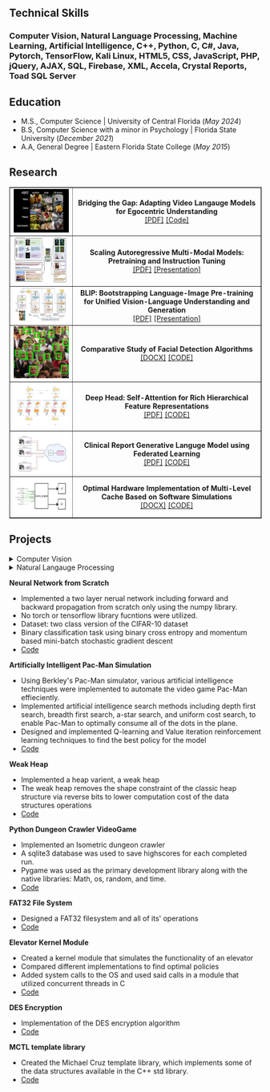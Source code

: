## Technical Skills
### Computer Vision, Natural Language Processing, Machine Learning, Artificial Intelligence, C++, Python, C, C#, Java, Pytorch, TensorFlow, Kali Linux, HTML5, CSS, JavaScript, PHP, jQuery, AJAX, SQL, Firebase, XML, Accela, Crystal Reports, Toad SQL Server

## Education 
- M.S., Computer Science | University of Central Florida (_May 2024_)
- B.S, Computer Science with a minor in Psychology | Florida State University (_December 2021_)
- A.A, General Degree | Eastern Florida State College (_May 2015_)

## Research
<table border=1px color="black" style="width:100%">
    <tr border=1px color="black">
      <div style="text-align:center;justify-content:center;">
         <td border=1px color="black" style="width:25%"><img src="assets/Img/ego4d.jpg" alt="Video-EC4" width=154px height=87px></td>
      </div>
    <td border=1px color="black" style="width:75%">
      <div style="text-align:center;justify-content:center;">
        <b>Bridging the Gap: Adapting Video Langauge Models for Egocentric Understanding</b>
        <br>
        <a href="https://github.com/mbcruz96/Video-EC4/blob/main/Report.pdf">[PDF]</a>
        <a href="https://github.com/mbcruz96/Video-EC4">[Code]</a>
      </div>
    </td>
  </tr>
   <tr border=1px color="black">
      <div style="text-align:center;justify-content:center;">
         <td border=1px color="black" style="width:25%"><img src="assets/Img/cm3leon.png" alt="CM3Leon" width=162px height=92px></td>
      </div>
    <td border=1px color="black" style="width:75%">
      <div style="text-align:center;justify-content:center;">
        <b>Scaling Autoregressive Multi-Modal Models: Pretraining and Instruction Tuning</b>
        <br>
        <a href="https://www.crcv.ucf.edu/wp-content/uploads/2018/11/12_Scaling-Autoregressive-Multi-Modal-Models.pdf">[PDF]</a>
        <a href="https://www.youtube.com/watch?v=pGEL9QRhsAY">[Presentation]</a>
      </div>
    </td>
  </tr>
   <tr border=1px color="black">
      <div style="text-align:center;justify-content:center;">
         <td border=1px color="black" style="width:25%"><img src="assets/Img/BLIP.png" alt="BLIP" width=175px height=68px></td>
      </div>
    <td border=1px color="black" style="width:75%">
      <div style="text-align:center;justify-content:center;">
        <b>BLIP: Bootstrapping Language-Image Pre-training for Unified Vision-Language Understanding and Generation</b>
        <br>
        <a href="https://www.crcv.ucf.edu/wp-content/uploads/2018/11/3_BLIP_Final.pdf">[PDF]</a>
        <a href="https://www.youtube.com/watch?v=6lr7914I9Wk">[Presentation]</a>
      </div>
    </td>
  </tr>
  <tr border=1px color="black">
    <div style="text-align:center;justify-content:center;">
      <td border=1px color="black" style="width:25%"><img src="assets/Img/Face detection.png" alt="MTCNN detection" width=112px height=104px></td>
    </div>
    <td border=1px color="black" style="width:75%">
      <div style="text-align:center;justify-content:center;">
        <b>Comparative Study of Facial Detection Algorithms</b>
        <br>
        <a href="https://github.com/mbcruz96/Facial-detection/blob/main/Report.docx">[DOCX]</a>
        <a href="https://github.com/mbcruz96/Facial-detection">[CODE]</a>
      </div>
    </td>
  </tr>
  <tr border=1px color="black">
    <div style="text-align:center;justify-content:center;">
      <td border=1px color="black" style="width:25%"><img src="assets/Img/dh.png" alt="Deep Head" width=167px height=89px></td>
    </div>
    <td border=1px color="black" style="width:75%">
      <div style="text-align:center;justify-content:center;">
        <b>Deep Head: Self-Attention for Rich Hierarchical Feature Representations</b>
        <br>
        <a href="https://github.com/mbcruz96/Deep-Head/blob/main/Deep-Head%20Report.pdf">[PDF]</a>
        <a href="https://github.com/mbcruz96/Deep-Head">[CODE]</a>
      </div>
    </td>
  </tr>
  <tr border=1px color="black">
    <div style="text-align:center;justify-content:center;">
      <td border=1px color="black" style="width:25%"><img src="assets/Img/fed learning.png" alt="Federated Learning" width=126px height=82px></td>
    </div>
    <td border=1px color="black" style="width:75%">
      <div style="text-align:center;justify-content:center;">
        <b>Clinical Report Generative Languge Model using Federated Learning</b>
        <br>
        <a href="https://github.com/mbcruz96/Clinical-Report-Generation/blob/main/Report.pdf">[PDF]</a>
        <a href="https://github.com/mbcruz96/Clinical-Report-Generation">[CODE]</a>
      </div>
    </td>
  </tr>
  <tr border=1px color="black">
    <div style="text-align:center;justify-content:center;">
      <td border=1px color="black" style="width:25%"><img src="assets/Img/Cache engine.png" alt="Cache engine" width=159px height=72px></td>
    </div>
    <td border=1px color="black" style="width:75%">
      <div style="text-align:center;justify-content:center;">
        <b>Optimal Hardware Implementation of Multi-Level Cache Based on Software Simulations</b>
        <br>
        <a href="https://github.com/mbcruz96/Cache-Simulator/blob/main/Report.docx">[DOCX]</a>
        <a href="https://github.com/mbcruz96/Cache">[CODE]</a>
      </div>
    </td>
  </tr>
</table>

## Projects
<details>
<summary>Computer Vision</summary>
<br>
    <details>
    <summary>Canny Edge Detector</summary>
    <ul>
        <li>Implemented the Canny Edge Detector</li>
        <li>Images are smoothed using a Gaussian filter and then their orientations and magnitudes are calculated.</li>
        <li>Non-maximum suppression is performed on the image pixels to discover true edge pixels.</li>
        <li>Using hysterisis thresholding, dominant edge pixels are discovered using eight way connectivity.</li>
        <li><a href="https://github.com/mbcruz96/Canny-Edge-Detection.git">Code</a></li>
    </ul>
    </details>
    <details>
    <summary>BLIP2</summary>
    <ul>
        <li>Exploring the functionality of BLIP2 VLP model and its different inferencing methods</li>
        <li>Inferencing types: image-text retrieval, image captioning, VQA</li>
        <li>Evaluated the metrics in the BLIP2 paper</li>
        <li>Dataset: COCO, MSVDQA</li>
        <li><a href="https://github.com/mbcruz96/BLIP2.git">Code</a></li>
    </ul>
    </details>
    <details>
    <summary>Generative Digit AutoEncoder</summary>
    <ul>
        <li>Using the MNIST dataset, an autoencoder model was implemented that predicts what digit a photo contains</li>
        <li>The model encodes the image into a latent space and decodes a representation of the original image with upsampling</li>
        <li><a href="https://github.com/mbcruz96/AutoEncoder">Code</a></li>
    </ul>
    </details>
    <details>
    <summary>Otsu Thresholding</summary>
    <ul>
        <li>Implemented the Otsu thresholding algorithm for binary image segmantation</li>
        <li>This implementation iteratively uses each pixel intensity from 0-255 to calculate the intra class variance between the two distributions using the current iteration's pixel intensity as the seperating boundary of the distributions.</li>
        <li>The intensity which yields the highest variance amongst the distributions is chosen as the thresholding value used to alter the original image.</li>
        <li><a href="https://github.com/mbcruz96/Otsu">Code</a></li>
    </ul>
    </details>
    <details>
    <summary>Comparative Convolutional Neural Network Designs</summary>
    <ul>
        <li>Using the MNIST dataset, multiple convolutional neural network architectures were designed to see how different architectures affect the quality of the model.</li>
        <li>Through command line interface, five different models can be selected with different numbers of layers, activations, and hyperparameters. Each model will train and accuracy and precision are calculated and displayed for each iteration.</li>
        <li><a href="https://github.com/mbcruz96/ConvNet/tree/main/MNIST">MNIST Code</a></li>
        <li>Using the CIFAR-10 dataset, different hyperparameters were used in order to determine which hyperparameters affected the model's training the most.</li>
        <li>Accuracy and precision were calculated and loss curves were graphed for the different configurations to find the optimal model architecture.</li>
        <li><a href="https://github.com/mbcruz96/ConvNet/tree/main/CIFAR-10">CIFAR-10 Code</a></li>
        <li><a href="https://github.com/mbcruz96/ConvNet">Code</a></li>
    </ul>
    </details>
</details>

<details>
<summary>Natural Langauge Processing</summary>
<br>
    <details>
    <summary>English-to-Spanish Transformer</summary>
    <ul>
        <li>Implementation of the paper _Attention is All You Need_ from scratch using the specified architecture from the original experiment with hardware and task specific learning configurations.</li>
        <li>The Transformer was configured for text-to-text related tasks, specifically language translation from english to spanish.</li>
        <li>Hyperparameters of the model architecture are similar to the specifications of the paper.</li>
        <li>Dataset: opus_books en-es 93k</li>
        <li><a href="https://github.com/mbcruz96/English-to-Spanish-Transformer">Code</a></li>
    </ul>
    </details>
    <details>
    <summary>Transfer Learning with Transformers</summary>
    <ul>
        <li>The BERT transformer model was fine-tuned for the down-stream task of sentiment classification.</li>
        <li>Another classifier was trained on the same transformer using linear probing so that the previous model parameters were not trained with the new classifier.</li>
        <li>The classification precision and accuracy of both models were compared.</li>
        <li><a href="https://github.com/mbcruz96/Fine-Tune-BERT">Code</a></li>
    </ul>
    </details>
    <details>
    <summary>Generative Shakespearian Speech Model</summary>
    <ul>
        <li>NLP model that generates text in the style of Shakespearian english.</li>
        <li>The model is pretrained on a corpus containing some of Shakespear's work.</li>
        <li>Using a seed, the model generatively creates sentences reminiscent of old English vernacular.</li>
        <li><a href="https://github.com/mbcruz96/LSTM/blob/main/TextGenerator.ipynb">Code</a></li>
    </ul>
    </details>
    <details>
    <summary>Sentiment Analysis</summary>
    <ul>
        <li>Designed multiple sentiment classifier architectures.</li>
        <li>Using different activation functions as well as different numbers of layers the optimal model was determined which accomplishes the task of sentiment analysis.</li>
        <li><a href="https://github.com/mbcruz96/Sentiment-Analysis">Code</a></li>
    </ul>
    </details>
    <details>
    <summary>Topic Modeling</summary>
    <ul>
        <li>Comparatively studied the best methods to accomplish the NLP task of topic modeling.</li>
        <li>Both bag-of-words and TF-IDF representations were used to create the models and their performances were compared.</li>
        <li>An LSA model and an LDA model were created and the top 10 topics and top 20 words from each topic were determined and compared for accuracy.</li>
        <li><a href="https://github.com/mbcruz96/topic-modeling">Code</a></li>
    </ul>
    </details>
</details>

**Neural Network from Scratch**
- Implemented a two layer nerual network including forward and backward propagation from scratch only using the numpy library.
- No torch or tensorflow library fucntions were utilized.
- Dataset: two class version of the CIFAR-10 dataset
- Binary classification task using binary cross entropy and momentum based mini-batch stochastic gradient descent
- [Code](https://github.com/mbcruz96/Neural-Network)


**Artificially Intelligent Pac-Man Simulation**
- Using Berkley's Pac-Man simulator, various artificial intelligence techniques were implemented to automate the video game Pac-Man effieciently.
- Implemented artificial intelligence search methods including depth first search, breadth first search, a-star search, and uniform cost search, to enable Pac-Man to optimally consume all of the dots in the plane.
- Designed and implemented Q-learning and Value iteration reinforcement learning techniques to find the best policy for the model
- [Code](https://github.com/mbcruz96/Search-Agents)
  
**Weak Heap**
- Implemented a heap varient, a weak heap
- The weak heap removes the shape constraint of the classic heap structure via reverse bits to lower computation cost of the data structures operations
- [Code](https://github.com/mbcruz96/Weakheap)
  
**Python Dungeon Crawler VideoGame**
- Implemented an Isometric dungeon crawler
- A sqlite3 database was used to save highscores for each completed run.
- Pygame was used as the primary development library along with the native libraries: Math, os, random, and time.
- [Code](https://github.com/mbcruz96/Python-Game)

**FAT32 File System**
- Designed a FAT32 filesystem and all of its' operations
- [Code](https://github.com/mbcruz96/FAT32)
 
**Elevator Kernel Module**
- Created a kernel module that simulates the functionality of an elevator
- Compared different implementations to find optimal policies
- Added system calls to the OS and used said calls in a module that utilized concurrent threads in C
- [Code](https://github.com/mbcruz96/Elevator-Kernel-Module)
  
**DES Encryption**
- Implementation of the DES encryption algorithm
- [Code](https://github.com/mbcruz96/DES/tree/main)
  
**MCTL template library**
- Created the Michael Cruz template library, which implements some of the data structures available in the C++ std library.
- [Code](https://github.com/mbcruz96/MCTL.git)

